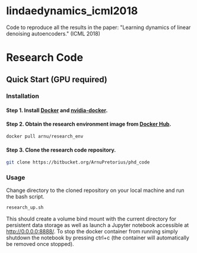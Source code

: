 # lindaedynamics_icml2018
Code to reproduce all the results in the paper: "Learning dynamics of linear denoising autoencoders." (ICML 2018)

# Research Code #

## Quick Start (GPU required)

### Installation

#### Step 1. Install [Docker](https://docs.docker.com/engine/installation/) and [nvidia-docker](https://github.com/NVIDIA/nvidia-docker).

#### Step 2. Obtain the research environment image from [Docker Hub](https://hub.docker.com/r/arnu/research_env/).

```bash
docker pull arnu/research_env
```
#### Step 3. Clone the research code repository. 
```bash
git clone https://bitbucket.org/ArnuPretorius/phd_code
```

### Usage

Change directory to the cloned repository on your local machine and run the bash script.
```bash
research_up.sh
```
This should create a volume bind mount with the current directory for persistent data storage as well as launch a Jupyter notebook accessible at http://0.0.0.0:8888/. To stop the docker container from running simply shutdown the notebook by pressing ctrl+c (the container will automatically be removed once stopped). 
